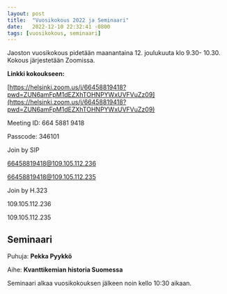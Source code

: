 ```yaml
---
layout: post
title:  "Vuosikokous 2022 ja Seminaari"
date:   2022-12-10 22:32:41 -0800
tags: [vuosikokous, seminaari]
---
```


Jaoston vuosikokous pidetään maanantaina 12. joulukuuta klo 9.30- 10.30. Kokous järjestetään Zoomissa.

**Linkki kokoukseen:**

[https://helsinki.zoom.us/j/66458819418?pwd=ZUN6amFpM1dEZXhTOHNPYWxUVFVuZz09](https://helsinki.zoom.us/j/66458819418?pwd=ZUN6amFpM1dEZXhTOHNPYWxUVFVuZz09)

Meeting ID: 664 5881 9418

Passcode: 346101

Join by SIP

66458819418@109.105.112.236

66458819418@109.105.112.235

Join by H.323

109.105.112.236

109.105.112.235

## Seminaari

Puhuja: **Pekka Pyykkö**

Aihe: **Kvanttikemian historia Suomessa**

Seminaari alkaa vuosikokouksen jälkeen noin kello 10:30 aikaan.
